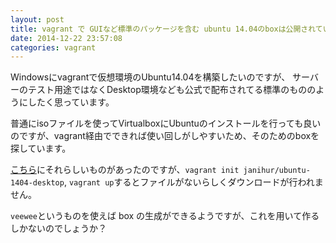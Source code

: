 ```yaml
---
layout: post
title: vagrant で GUIなど標準のパッケージを含む ubuntu 14.04のboxは公開されていますか？
date: 2014-12-22 23:57:08
categories: vagrant
---
```

<!-- {% raw %} -->
<p>Windowsにvagrantで仮想環境のUbuntu14.04を構築したいのですが、
サーバーのテスト用途ではなくDesktop環境なども公式で配布されてる標準のもののようにしたく思っています。</p>

<p>普通にisoファイルを使ってVirtualboxにUbuntuのインストールを行っても良いのですが、vagrant経由でできれば使い回しがしやすいため、そのためのboxを探しています。</p>

<p><a href="https://vagrantcloud.com/janihur/boxes/ubuntu-1404-desktop" rel="nofollow">こちら</a>にそれらしいものがあったのですが、<code>vagrant init janihur/ubuntu-1404-desktop</code>, <code>vagrant up</code>するとファイルがないらしくダウンロードが行われません。</p>

<p><code>veewee</code>というものを使えば box の生成ができるようですが、これを用いて作るしかないのでしょうか？</p>
<!-- {% endraw %} -->

